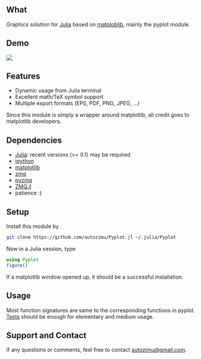 ## What

Graphics solution for [Julia][] based on [matploblib][], mainly the pyplot
module.

## Demo

<a href="http://youtu.be/XCQeqiHixQ0"><img
src="https://raw.github.com/autozimu/Pyplot.jl/master/youtube-screenshot.png"/></a>


## Features

* Dynamic usage from Julia terminal
* Excellent math/TeX symbol support
* Multiple export formats (EPS, PDF, PNG, JPEG, ...)

Since this module is simply a wrapper around matplotlib, all credit goes
to matplotlib developers.

## Dependencies

- [Julia](https://github.com/JuliaLang/julia): recent versions (>= 0.1)
  may be required
- [ipython](http://ipython.org/)
- [matplotlib](http://matplotlib.org/)
- [zmq](http://www.zeromq.org/)
- [pyzmq](http://www.zeromq.org/bindings:python)
- [ZMQ.jl](https://github.com/aviks/ZMQ.jl)
- patience :)

## Setup

Install this module by

```bash
git clone https://github.com/autozimu/Pyplot.jl ~/.julia/Pyplot
```

Now in a Julia session, type

```julia
using Pyplot
figure()
```

If a matplotlib window opened up, it should be a successful installation.

## Usage

Most function signatures are same to the corresponding functions in
pyplot. [Tests][test] should be enough for elementary and medium usage.

[test]: https://github.com/autozimu/Pyplot.jl/tree/master/test

## Support and Contact

If any questions or comments, feel free to contact <autozimu@gmail.com>.

[Julia]: http://julialang.org/ "The Julia Language"
[matploblib]: http://matplotlib.org/ "matplotlib"

